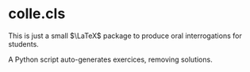 # colle.cls

This is just a small $\LaTeX$ package to produce oral interrogations for students.

A Python script auto-generates exercices, removing solutions.

